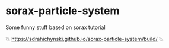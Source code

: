 # sorax-particle-system

Some funny stuff based on sorax tutorial

💥 https://sdrahichynski.github.io/sorax-particle-system/build/ 💥
